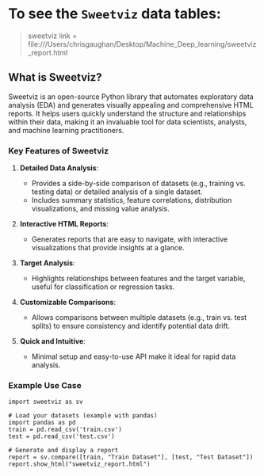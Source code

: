 # To see the `Sweetviz` data tables:
> sweetviz link = file:///Users/chrisgaughan/Desktop/Machine_Deep_learning/sweetviz_report.html

## What is Sweetviz?

Sweetviz is an open-source Python library that automates exploratory data analysis (EDA) and generates visually appealing and comprehensive HTML reports. It helps users quickly understand the structure and relationships within their data, making it an invaluable tool for data scientists, analysts, and machine learning practitioners.

### Key Features of Sweetviz

1. **Detailed Data Analysis**:
   - Provides a side-by-side comparison of datasets (e.g., training vs. testing data) or detailed analysis of a single dataset.
   - Includes summary statistics, feature correlations, distribution visualizations, and missing value analysis.

2. **Interactive HTML Reports**:
   - Generates reports that are easy to navigate, with interactive visualizations that provide insights at a glance.

3. **Target Analysis**:
   - Highlights relationships between features and the target variable, useful for classification or regression tasks.

4. **Customizable Comparisons**:
   - Allows comparisons between multiple datasets (e.g., train vs. test splits) to ensure consistency and identify potential data drift.

5. **Quick and Intuitive**:
   - Minimal setup and easy-to-use API make it ideal for rapid data analysis.

### Example Use Case

```
import sweetviz as sv

# Load your datasets (example with pandas)
import pandas as pd
train = pd.read_csv('train.csv')
test = pd.read_csv('test.csv')

# Generate and display a report
report = sv.compare([train, "Train Dataset"], [test, "Test Dataset"])
report.show_html("sweetviz_report.html")
```

